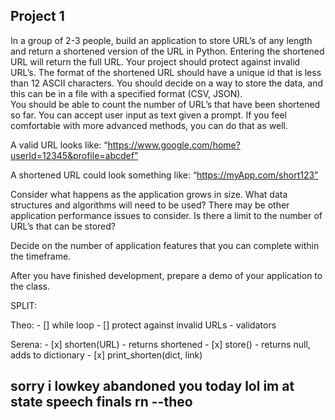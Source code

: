 ## Project 1

In a group of 2-3 people, build an application to store URL’s of any length and return a 
shortened version of the URL in Python.  Entering the shortened URL will return the full 
URL.  Your project should protect against invalid URL’s.  The format of the shortened 
URL should have a unique id that is less than 12 ASCII characters.  You should decide 
on a way to store the data, and this can be in a file with a specified format (CSV, JSON).  
You should be able to count the number of URL’s that have been shortened so far.  You 
can accept user input as text given a prompt.  If you feel comfortable with more 
advanced methods, you can do that as well. 

A valid URL looks like:  “https://www.google.com/home?userId=12345&profile=abcdef” 

A shortened URL could look something like:  “https://myApp.com/short123”  

Consider what happens as the application grows in size.  What data structures and 
algorithms will need to be used?  There may be other application performance issues to 
consider.  Is there a limit to the number of URL’s that can be stored? 

Decide on the number of application features that you can complete within the 
timeframe. 

After you have finished development, prepare a demo of your application to the class.

SPLIT: 

Theo:
    - [] while loop
    - [] protect against invalid URLs - validators 

Serena: 
    - [x] shorten(URL) - returns shortened
    - [x] store() - returns null, adds to dictionary
    - [x] print_shorten(dict, link)

## sorry i lowkey abandoned you today lol im at state speech finals rn --theo
